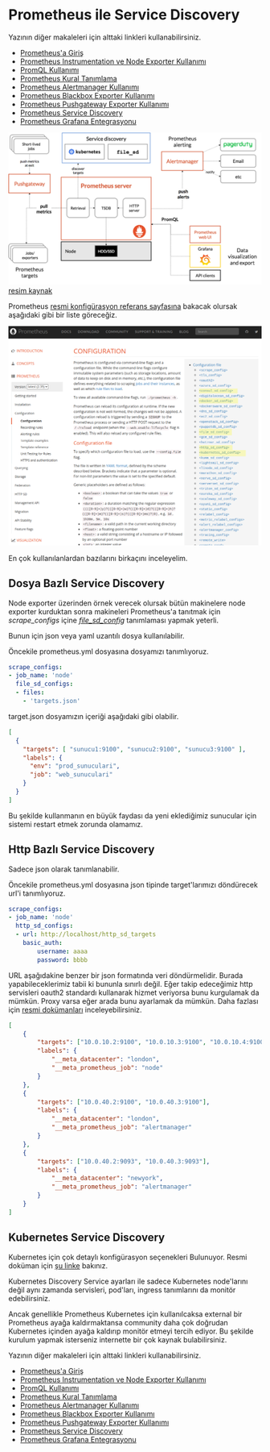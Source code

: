 # Prometheus ile Service Discovery

Yazının diğer makaleleri için alttaki linkleri kullanabilirsiniz.
- [Prometheus'a Giriş](1.prometheus-nedir.md)
- [Prometheus Instrumentation ve Node Exporter Kullanımı](2.instrumentation.md)
- [PromQL Kullanımı](3.quering.md)
- [Prometheus Kural Tanımlama](4.configuring_rules.md)
- [Prometheus Alertmanager Kullanımı](5.alertmanager.md)
- [Prometheus Blackbox Exporter Kullanımı](6.blackbox_exporter.md)
- [Prometheus Pushgateway Exporter Kullanımı](7.pushgateway.md)
- [Prometheus Service Discovery](8.service_discovery.md)
- [Prometheus Grafana Entegrasyonu](9.grafana_integration.md)

  
![architecture.png](files/architecture.png)
[resim kaynak](https://prometheus.io/docs/introduction/overview/)


Prometheus [resmi konfigürasyon referans sayfasına](https://prometheus.io/docs/prometheus/latest/configuration/configuration/#configuration) bakacak olursak aşağıdaki gibi bir liste göreceğiz.

![service_discovery.png](files/service_discovery.png)

En çok kullanılanlardan bazılarını birkaçını inceleyelim.


## Dosya Bazlı Service Discovery

Node exporter üzerinden örnek verecek olursak bütün makinelere node exporter kurduktan sonra makineleri Prometheus'a tanıtmak için  _scrape\_configs_ içine _[file\_sd\_config](https://prometheus.io/docs/prometheus/latest/configuration/configuration/#file_sd_config)_  tanımlaması yapmak yeterli.

Bunun için json veya yaml uzantılı dosya kullanılabilir.

Öncekile prometheus.yml dosyasına dosyamızı tanımlıyoruz.

```yml
scrape_configs:
- job_name: 'node'
  file_sd_configs:
  - files:
    - 'targets.json'
```

target.json dosyamızın içeriği aşağıdaki gibi olabilir.

```json
[
  {
    "targets": [ "sunucu1:9100", "sunucu2:9100", "sunucu3:9100" ],
    "labels": {
      "env": "prod_sunuculari",
      "job": "web_sunuculari"
    }
  }
]
```

Bu şekilde kullanmanın en büyük faydası da yeni eklediğimiz sunucular için sistemi restart etmek zorunda olamamız.




## Http Bazlı Service Discovery

Sadece json olarak tanımlanabilir. 


Öncekile prometheus.yml dosyasına json tipinde target'larımızı döndürecek url'i tanımlıyoruz.

```yml
scrape_configs:
- job_name: 'node'
  http_sd_configs:
  - url: http://localhost/http_sd_targets
    basic_auth:
        username: aaaa
        password: bbbb
```

URL aşağıdakine benzer bir json formatında veri döndürmelidir. Burada yapabileceklerimiz tabii ki bununla sınırlı değil. Eğer takip edeceğimiz http servisleri oauth2 standardı kullanarak hizmet veriyorsa bunu kurgulamak da mümkün. Proxy varsa eğer arada bunu ayarlamak da mümkün. Daha fazlası için [resmi dokümanları](https://prometheus.io/docs/prometheus/latest/configuration/configuration/#http_sd_config) inceleyebilirsiniz.

```json
[
    {
        "targets": ["10.0.10.2:9100", "10.0.10.3:9100", "10.0.10.4:9100", "10.0.10.5:9100"],
        "labels": {
            "__meta_datacenter": "london",
            "__meta_prometheus_job": "node"
        }
    },
    {
        "targets": ["10.0.40.2:9100", "10.0.40.3:9100"],
        "labels": {
            "__meta_datacenter": "london",
            "__meta_prometheus_job": "alertmanager"
        }
    },
    {
        "targets": ["10.0.40.2:9093", "10.0.40.3:9093"],
        "labels": {
            "__meta_datacenter": "newyork",
            "__meta_prometheus_job": "alertmanager"
        }
    }
]
```

## Kubernetes Service Discovery


Kubernetes için çok detaylı konfigürasyon seçenekleri Bulunuyor. Resmi doküman için [şu linke](https://prometheus.io/docs/prometheus/latest/configuration/configuration/#kubernetes_sd_config) bakınız.



Kubernetes Discovery Service ayarları ile sadece Kubernetes node'larını değil aynı zamanda  servisleri, pod'ları, ingress tanımlarını da monitör edebilirsiniz.

Ancak genellikle Prometheus Kubernetes için kullanılcaksa external bir Prometheus ayağa kaldırmaktansa community daha çok doğrudan Kubernetes içinden ayağa kaldırıp monitör etmeyi tercih ediyor. Bu şekilde kurulum yapmak isterseniz internette bir çok kaynak bulabilirsiniz. 


Yazının diğer makaleleri için alttaki linkleri kullanabilirsiniz.
- [Prometheus'a Giriş](1.prometheus-nedir.md)
- [Prometheus Instrumentation ve Node Exporter Kullanımı](2.instrumentation.md)
- [PromQL Kullanımı](3.quering.md)
- [Prometheus Kural Tanımlama](4.configuring_rules.md)
- [Prometheus Alertmanager Kullanımı](5.alertmanager.md)
- [Prometheus Blackbox Exporter Kullanımı](6.blackbox_exporter.md)
- [Prometheus Pushgateway Exporter Kullanımı](7.pushgateway.md)
- [Prometheus Service Discovery](8.service_discovery.md)
- [Prometheus Grafana Entegrasyonu](9.grafana_integration.md)